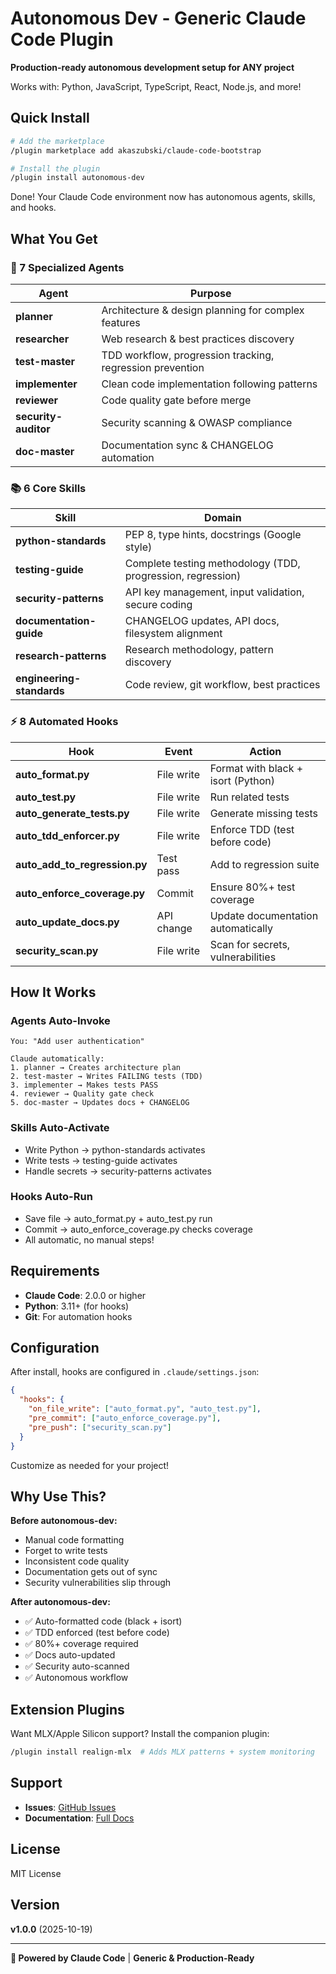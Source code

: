 # Autonomous Dev - Generic Claude Code Plugin

**Production-ready autonomous development setup for ANY project**

Works with: Python, JavaScript, TypeScript, React, Node.js, and more!

## Quick Install

```bash
# Add the marketplace
/plugin marketplace add akaszubski/claude-code-bootstrap

# Install the plugin
/plugin install autonomous-dev
```

Done! Your Claude Code environment now has autonomous agents, skills, and hooks.

## What You Get

### 🤖 7 Specialized Agents

| Agent | Purpose |
|-------|---------|
| **planner** | Architecture & design planning for complex features |
| **researcher** | Web research & best practices discovery |
| **test-master** | TDD workflow, progression tracking, regression prevention |
| **implementer** | Clean code implementation following patterns |
| **reviewer** | Code quality gate before merge |
| **security-auditor** | Security scanning & OWASP compliance |
| **doc-master** | Documentation sync & CHANGELOG automation |

### 📚 6 Core Skills

| Skill | Domain |
|-------|--------|
| **python-standards** | PEP 8, type hints, docstrings (Google style) |
| **testing-guide** | Complete testing methodology (TDD, progression, regression) |
| **security-patterns** | API key management, input validation, secure coding |
| **documentation-guide** | CHANGELOG updates, API docs, filesystem alignment |
| **research-patterns** | Research methodology, pattern discovery |
| **engineering-standards** | Code review, git workflow, best practices |

### ⚡ 8 Automated Hooks

| Hook | Event | Action |
|------|-------|--------|
| **auto_format.py** | File write | Format with black + isort (Python) |
| **auto_test.py** | File write | Run related tests |
| **auto_generate_tests.py** | File write | Generate missing tests |
| **auto_tdd_enforcer.py** | File write | Enforce TDD (test before code) |
| **auto_add_to_regression.py** | Test pass | Add to regression suite |
| **auto_enforce_coverage.py** | Commit | Ensure 80%+ test coverage |
| **auto_update_docs.py** | API change | Update documentation automatically |
| **security_scan.py** | File write | Scan for secrets, vulnerabilities |

## How It Works

### Agents Auto-Invoke

```
You: "Add user authentication"

Claude automatically:
1. planner → Creates architecture plan
2. test-master → Writes FAILING tests (TDD)
3. implementer → Makes tests PASS
4. reviewer → Quality gate check
5. doc-master → Updates docs + CHANGELOG
```

### Skills Auto-Activate

- Write Python → python-standards activates
- Write tests → testing-guide activates
- Handle secrets → security-patterns activates

### Hooks Auto-Run

- Save file → auto_format.py + auto_test.py run
- Commit → auto_enforce_coverage.py checks coverage
- All automatic, no manual steps!

## Requirements

- **Claude Code**: 2.0.0 or higher
- **Python**: 3.11+ (for hooks)
- **Git**: For automation hooks

## Configuration

After install, hooks are configured in `.claude/settings.json`:

```json
{
  "hooks": {
    "on_file_write": ["auto_format.py", "auto_test.py"],
    "pre_commit": ["auto_enforce_coverage.py"],
    "pre_push": ["security_scan.py"]
  }
}
```

Customize as needed for your project!

## Why Use This?

**Before autonomous-dev:**
- Manual code formatting
- Forget to write tests
- Inconsistent code quality
- Documentation gets out of sync
- Security vulnerabilities slip through

**After autonomous-dev:**
- ✅ Auto-formatted code (black + isort)
- ✅ TDD enforced (test before code)
- ✅ 80%+ coverage required
- ✅ Docs auto-updated
- ✅ Security auto-scanned
- ✅ Autonomous workflow

## Extension Plugins

Want MLX/Apple Silicon support? Install the companion plugin:

```bash
/plugin install realign-mlx  # Adds MLX patterns + system monitoring
```

## Support

- **Issues**: [GitHub Issues](https://github.com/akaszubski/claude-code-bootstrap/issues)
- **Documentation**: [Full Docs](https://github.com/akaszubski/claude-code-bootstrap/docs)

## License

MIT License

## Version

**v1.0.0** (2025-10-19)

---

**🤖 Powered by Claude Code** | **Generic & Production-Ready**
